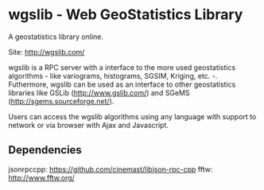 wgslib - Web GeoStatistics Library
==================================

A geostatistics library online.


Site: http://wgslib.com/


wgslib is a RPC server with a interface to the more used geostatistics algorithms - like variograms, histograms, SGSIM, Kriging, etc. -. Futhermore, wgslib can be used as an interface to other geostatistics libraries like GSLib (http://www.gslib.com/) and SGeMS (http://sgems.sourceforge.net/).


Users can access the wgslib algorithms using any language with support to network or via browser with Ajax and Javascript.


Dependencies
------------

jsonrpccpp: https://github.com/cinemast/libjson-rpc-cpp
fftw: http://www.fftw.org/
